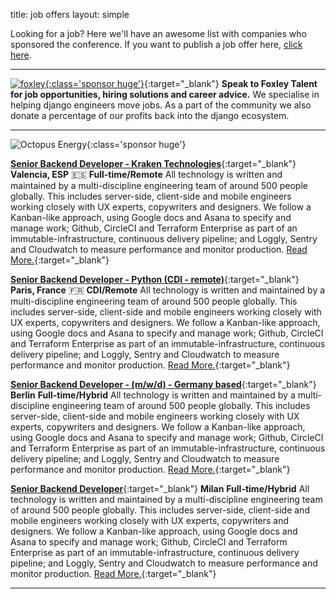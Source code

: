 title: job offers
layout: simple

Looking for a job? Here we'll have an awesome list with companies who sponsored the conference. If you want to publish a job offer here, [click here](/sponsors/sponsorship/).

<hr/>

[![foxley](/static/images/sponsors/foxley.png){:class='sponsor huge'}](https://www.foxleytalent.com/){:target="\_blank"}
**Speak to Foxley Talent for job opportunities, hiring solutions and career advice.** We specialise in helping django engineers move jobs. As a part of the community we also donate a percentage of our profits back into the django ecosystem.

<hr/>

![Octopus Energy](/static/images/sponsors/octopus.png){:class='sponsor huge'}

[**Senior Backend Developer - Kraken Technologies**](https://jobs.lever.co/octoenergy/28dec619-25c6-4313-9512-87184aa81e6f){:target="\_blank"}
**Valencia, ESP** 🇪🇸
**Full-time/Remote**
All technology is written and maintained by a multi-discipline engineering team of around 500 people globally. This includes server-side, client-side and mobile engineers working closely with UX experts, copywriters and designers.
We follow a Kanban-like approach, using Google docs and Asana to specify and manage work; Github, CircleCI and Terraform Enterprise as part of an immutable-infrastructure, continuous delivery pipeline; and Loggly, Sentry and Cloudwatch to measure performance and monitor production. [Read More.](https://jobs.lever.co/octoenergy/37eeec91-cec2-40e3-9b5e-808971f5d790){:target="\_blank"}

[**Senior Backend Developer - Python (CDI - remote)**](https://jobs.lever.co/octoenergy/ef3fc821-5762-4b8a-a254-ae0d9e32ae98){:target="\_blank"}
**Paris, France** 🇫🇷
**CDI/Remote**
All technology is written and maintained by a multi-discipline engineering team of around 500 people globally. This includes server-side, client-side and mobile engineers working closely with UX experts, copywriters and designers.
We follow a Kanban-like approach, using Google docs and Asana to specify and manage work; Github, CircleCI and Terraform Enterprise as part of an immutable-infrastructure, continuous delivery pipeline; and Loggly, Sentry and Cloudwatch to measure performance and monitor production. [Read More.](https://jobs.lever.co/octoenergy/37eeec91-cec2-40e3-9b5e-808971f5d790){:target="\_blank"}

[**Senior Backend Developer - (m/w/d) - Germany based**](https://jobs.lever.co/octoenergy/289517b4-e860-4e25-b1f7-42c935e0ee54){:target="\_blank"}
**Berlin**
**Full-time/Hybrid**
All technology is written and maintained by a multi-discipline engineering team of around 500 people globally. This includes server-side, client-side and mobile engineers working closely with UX experts, copywriters and designers.
We follow a Kanban-like approach, using Google docs and Asana to specify and manage work; Github, CircleCI and Terraform Enterprise as part of an immutable-infrastructure, continuous delivery pipeline; and Loggly, Sentry and Cloudwatch to measure performance and monitor production. [Read More.](https://jobs.lever.co/octoenergy/37eeec91-cec2-40e3-9b5e-808971f5d790){:target="\_blank"}

[**Senior Backend Developer**](https://jobs.lever.co/octoenergy/69b4b854-9ded-4a99-9c3a-1d3d88d82c29){:target="\_blank"}
**Milan**
**Full-time/Hybrid**
All technology is written and maintained by a multi-discipline engineering team of around 500 people globally. This includes server-side, client-side and mobile engineers working closely with UX experts, copywriters and designers.
We follow a Kanban-like approach, using Google docs and Asana to specify and manage work; Github, CircleCI and Terraform Enterprise as part of an immutable-infrastructure, continuous delivery pipeline; and Loggly, Sentry and Cloudwatch to measure performance and monitor production. [Read More.](https://jobs.lever.co/octoenergy/37eeec91-cec2-40e3-9b5e-808971f5d790){:target="\_blank"}

<hr/>
